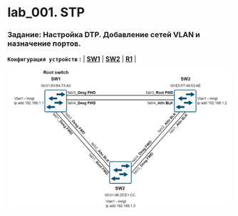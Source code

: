 # lab_001. STP

###  Задание: Настройка DTP. Добавление сетей VLAN и назначение портов.

**`Конфигурация устройств` :**   | **[SW1](config/SW1)** | **[SW2](config/SW2)** | **[R1](config/R1)** |



![](https://github.com/gerasev1992/otus_NEP_24-25/blob/main/labs/lab002/lab002_scheme.png)
